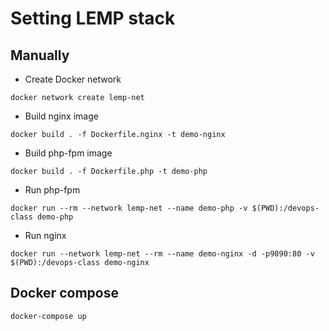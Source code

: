 # Setting LEMP stack
## Manually
- Create Docker network
```shell
docker network create lemp-net
```
- Build nginx image
```shell
docker build . -f Dockerfile.nginx -t demo-nginx
```
- Build php-fpm image
```shell
docker build . -f Dockerfile.php -t demo-php
```
- Run php-fpm
```shell
docker run --rm --network lemp-net --name demo-php -v $(PWD):/devops-class demo-php
```

- Run nginx
```shell
docker run --network lemp-net --rm --name demo-nginx -d -p9090:80 -v $(PWD):/devops-class demo-nginx
```

## Docker compose
```shell
docker-compose up
```
